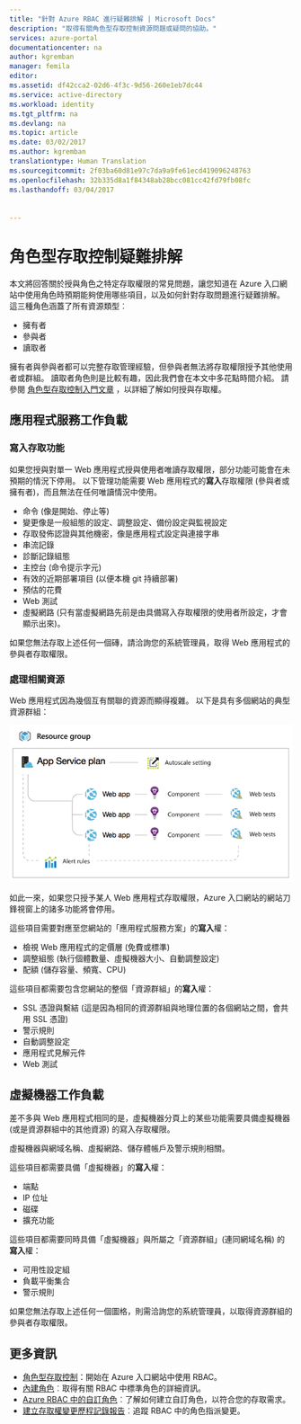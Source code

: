 ```yaml
---
title: "針對 Azure RBAC 進行疑難排解 | Microsoft Docs"
description: "取得有關角色型存取控制資源問題或疑問的協助。"
services: azure-portal
documentationcenter: na
author: kgremban
manager: femila
editor: 
ms.assetid: df42cca2-02d6-4f3c-9d56-260e1eb7dc44
ms.service: active-directory
ms.workload: identity
ms.tgt_pltfrm: na
ms.devlang: na
ms.topic: article
ms.date: 03/02/2017
ms.author: kgremban
translationtype: Human Translation
ms.sourcegitcommit: 2f03ba60d81e97c7da9a9fe61ecd419096248763
ms.openlocfilehash: 32b335d8a1f84348ab28bcc081cc42fd79fb08fc
ms.lasthandoff: 03/04/2017


---
```

# <a name="role-based-access-control-troubleshooting"></a>角色型存取控制疑難排解

本文將回答關於授與角色之特定存取權限的常見問題，讓您知道在 Azure 入口網站中使用角色時預期能夠使用哪些項目，以及如何針對存取問題進行疑難排解。 這三種角色涵蓋了所有資源類型︰

* 擁有者  
* 參與者  
* 讀取者  

擁有者與參與者都可以完整存取管理經驗，但參與者無法將存取權限授予其他使用者或群組。 讀取者角色則是比較有趣，因此我們會在本文中多花點時間介紹。 請參閱 [角色型存取控制入門文章](role-based-access-control-configure.md) ，以詳細了解如何授與存取權。

## <a name="app-service-workloads"></a>應用程式服務工作負載
### <a name="write-access-capabilities"></a>寫入存取功能
如果您授與對單一 Web 應用程式授與使用者唯讀存取權限，部分功能可能會在未預期的情況下停用。 以下管理功能需要 Web 應用程式的**寫入**存取權限 (參與者或擁有者)，而且無法在任何唯讀情況中使用。

* 命令 (像是開始、停止等)
* 變更像是一般組態的設定、調整設定、備份設定與監視設定
* 存取發佈認證與其他機密，像是應用程式設定與連接字串
* 串流記錄
* 診斷記錄組態
* 主控台 (命令提示字元)
* 有效的近期部署項目 (以便本機 git 持續部署)
* 預估的花費
* Web 測試
* 虛擬網路 (只有當虛擬網路先前是由具備寫入存取權限的使用者所設定，才會顯示出來)。

如果您無法存取上述任何一個磚，請洽詢您的系統管理員，取得 Web 應用程式的參與者存取權限。

### <a name="dealing-with-related-resources"></a>處理相關資源
Web 應用程式因為幾個互有關聯的資源而顯得複雜。 以下是具有多個網站的典型資源群組：

![Web 應用程式資源群組](./media/role-based-access-control-troubleshooting/website-resource-model.png)

如此一來，如果您只授予某人 Web 應用程式存取權限，Azure 入口網站的網站刀鋒視窗上的諸多功能將會停用。

這些項目需要對應至您網站的「應用程式服務方案」的**寫入**權：  

* 檢視 Web 應用程式的定價層 (免費或標準)  
* 調整組態 (執行個體數量、虛擬機器大小、自動調整設定)  
* 配額 (儲存容量、頻寬、CPU)  

這些項目都需要包含您網站的整個「資源群組」的**寫入**權：  

* SSL 憑證與繫結 (這是因為相同的資源群組與地理位置的各個網站之間，會共用 SSL 憑證)  
* 警示規則  
* 自動調整設定  
* 應用程式見解元件  
* Web 測試  

## <a name="virtual-machine-workloads"></a>虛擬機器工作負載
差不多與 Web 應用程式相同的是，虛擬機器分頁上的某些功能需要具備虛擬機器 (或是資源群組中的其他資源) 的寫入存取權限。

虛擬機器與網域名稱、虛擬網路、儲存體帳戶及警示規則相關。

這些項目都需要具備「虛擬機器」的**寫入**權：

* 端點  
* IP 位址  
* 磁碟  
* 擴充功能  

這些項目都需要同時具備「虛擬機器」與所屬之「資源群組」(連同網域名稱) 的**寫入**權：  

* 可用性設定組  
* 負載平衡集合  
* 警示規則  

如果您無法存取上述任何一個圖格，則需洽詢您的系統管理員，以取得資源群組的參與者存取權限。

## <a name="see-more"></a>更多資訊
* [角色型存取控制](role-based-access-control-configure.md)：開始在 Azure 入口網站中使用 RBAC。
* [內建角色](role-based-access-built-in-roles.md)︰取得有關 RBAC 中標準角色的詳細資訊。
* [Azure RBAC 中的自訂角色](role-based-access-control-custom-roles.md)︰了解如何建立自訂角色，以符合您的存取需求。
* [建立存取權變更歷程記錄報告](role-based-access-control-access-change-history-report.md)︰追蹤 RBAC 中的角色指派變更。


